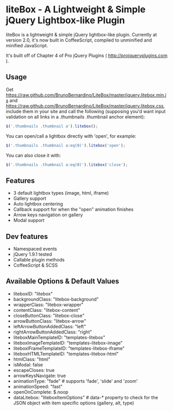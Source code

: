 # liteBox - A Lightweight & Simple jQuery Lightbox-like Plugin

liteBox is a lightweight & simple jQuery lightbox-like plugin. Currently at version 2.0, it's now built in CoffeeScript, compiled to unminified and minified JavaScript.

It's built off of Chapter 4 of Pro jQuery Plugins ( http://projqueryplugins.com ).

## Usage

Get https://raw.github.com/BrunoBernardino/LiteBox/master/jquery.litebox.min.js and https://raw.github.com/BrunoBernardino/LiteBox/master/jquery.litebox.css, include them in your site and call the following (supposing you'd want input validation on all links in a .thumbnails .thumbnail anchor element):

```javascript
$('.thumbnails .thumbnail a').litebox();
```

You can open/call a lightbox directly with 'open', for example:

```javascript
$('.thumbnails .thumbnail a:eq(0)').litebox('open');
```

You can also close it with:

```javascript
$('.thumbnails .thumbnail a:eq(0)').litebox('close');
```

## Features

* 3 default lightbox types (image, html, iframe)
* Gallery support
* Auto lightbox centering
* Callback support for when the "open" animation finishes
* Arrow keys navigation on gallery
* Modal support

## Dev features

* Namespaced events
* jQuery 1.9.1 tested
* Callable plugin methods
* CoffeeScript & SCSS

## Available Options & Default Values

* liteboxID: "litebox"
* backgroundClass: "litebox-background"
* wrapperClass: "litebox-wrapper"
* contentClass: "litebox-content"
* closeButtonClass: "litebox-close"
* arrowButtonClass: "litebox-arrow"
* leftArrowButtonAddedClass: "left"
* rightArrowButtonAddedClass: "right"
* liteboxMainTemplateID: "templates-litebox"
* liteboxImageTemplateID: "templates-litebox-image"
* liteboxIFrameTemplateID: "templates-litebox-iframe"
* liteboxHTMLTemplateID: "templates-litebox-html"
* htmlClass: "html"
* isModal: false
* escapeCloses: true
* arrowKeysNavigate: true
* animationType: "fade" # supports 'fade', 'slide' and 'zoom'
* animationSpeed: "fast"
* openOnComplete: $.noop
* dataLitebox: "liteboxItemOptions" # data-* property to check for the JSON object with item specific options (gallery, alt, type)